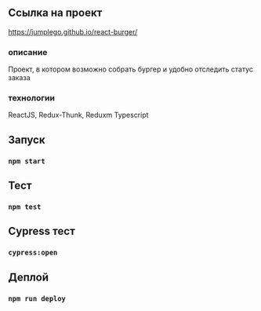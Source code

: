## Ссылка на проект
https://jumplego.github.io/react-burger/
### описание
Проект, в котором возможно собрать бургер и удобно отследить статус заказа
### технологии
ReactJS, Redux-Thunk, Reduxm Typescript

## Запуск

### `npm start`

## Тест

### `npm test`

## Cypress тест
### `cypress:open`

## Деплой

### `npm run deploy`

